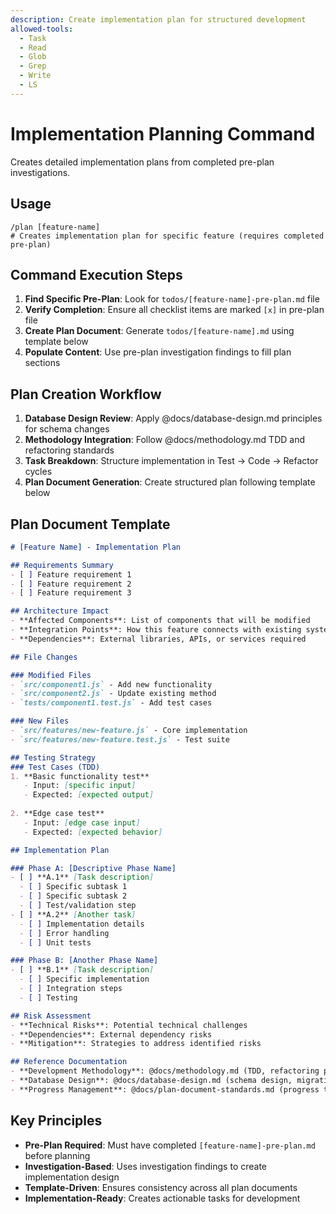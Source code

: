 ```yaml
---
description: Create implementation plan for structured development
allowed-tools:
  - Task
  - Read
  - Glob
  - Grep
  - Write
  - LS
---
```


# Implementation Planning Command

Creates detailed implementation plans from completed pre-plan investigations.

## Usage

```
/plan [feature-name]
# Creates implementation plan for specific feature (requires completed pre-plan)
```

## Command Execution Steps

1. **Find Specific Pre-Plan**: Look for `todos/[feature-name]-pre-plan.md` file
2. **Verify Completion**: Ensure all checklist items are marked `[x]` in pre-plan file
3. **Create Plan Document**: Generate `todos/[feature-name].md` using template below
4. **Populate Content**: Use pre-plan investigation findings to fill plan sections

## Plan Creation Workflow

1. **Database Design Review**: Apply @docs/database-design.md principles for schema changes
2. **Methodology Integration**: Follow @docs/methodology.md TDD and refactoring standards
3. **Task Breakdown**: Structure implementation in Test → Code → Refactor cycles
4. **Plan Document Generation**: Create structured plan following template below

## Plan Document Template

```markdown
# [Feature Name] - Implementation Plan

## Requirements Summary
- [ ] Feature requirement 1
- [ ] Feature requirement 2
- [ ] Feature requirement 3

## Architecture Impact
- **Affected Components**: List of components that will be modified
- **Integration Points**: How this feature connects with existing systems
- **Dependencies**: External libraries, APIs, or services required

## File Changes

### Modified Files
- `src/component1.js` - Add new functionality
- `src/component2.js` - Update existing method
- `tests/component1.test.js` - Add test cases

### New Files
- `src/features/new-feature.js` - Core implementation
- `src/features/new-feature.test.js` - Test suite

## Testing Strategy
### Test Cases (TDD)
1. **Basic functionality test**
   - Input: [specific input]
   - Expected: [expected output]
   
2. **Edge case test**
   - Input: [edge case input]
   - Expected: [expected behavior]

## Implementation Plan

### Phase A: [Descriptive Phase Name]
- [ ] **A.1** [Task description]
  - [ ] Specific subtask 1
  - [ ] Specific subtask 2
  - [ ] Test/validation step
- [ ] **A.2** [Another task]
  - [ ] Implementation details
  - [ ] Error handling
  - [ ] Unit tests

### Phase B: [Another Phase Name]  
- [ ] **B.1** [Task description]
  - [ ] Specific implementation
  - [ ] Integration steps
  - [ ] Testing

## Risk Assessment
- **Technical Risks**: Potential technical challenges
- **Dependencies**: External dependency risks
- **Mitigation**: Strategies to address identified risks

## Reference Documentation
- **Development Methodology**: @docs/methodology.md (TDD, refactoring principles)
- **Database Design**: @docs/database-design.md (schema design, migration guidelines)
- **Progress Management**: @docs/plan-document-standards.md (progress tracking, document updates)
```

## Key Principles

- **Pre-Plan Required**: Must have completed `[feature-name]-pre-plan.md` before planning
- **Investigation-Based**: Uses investigation findings to create implementation design
- **Template-Driven**: Ensures consistency across all plan documents
- **Implementation-Ready**: Creates actionable tasks for development